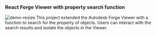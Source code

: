 ### React Forge Viewer with property search function
![demo-resize](https://github.com/sfyuen/react-forge-viewer/assets/117583090/8572ce69-7e1b-48c4-9798-e44157667303)
This project extended the Autodesk Forge Viewer with a function to search for the property of objects. Users can interact with the search results and isolate the objects in the Viewer.
